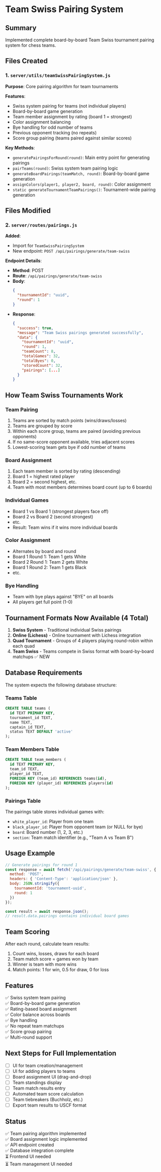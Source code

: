 # Team Swiss Pairing System

## Summary
Implemented complete board-by-board Team Swiss tournament pairing system for chess teams.

## Files Created

### 1. `server/utils/teamSwissPairingSystem.js`
**Purpose**: Core pairing algorithm for team tournaments

**Features**:
- Swiss system pairing for teams (not individual players)
- Board-by-board game generation
- Team member assignment by rating (board 1 = strongest)
- Color assignment balancing
- Bye handling for odd number of teams
- Previous opponent tracking (no repeats)
- Score group pairing (teams paired against similar scores)

**Key Methods**:
- `generatePairingsForRound(round)`: Main entry point for generating pairings
- `pairTeams(round)`: Swiss system team pairing logic
- `generateBoardPairings(teamMatch, round)`: Board-by-board game generation
- `assignColors(player1, player2, board, round)`: Color assignment
- `static generateTournamentTeamPairings()`: Tournament-wide pairing generation

## Files Modified

### 2. `server/routes/pairings.js`
**Added**:
- Import for `TeamSwissPairingSystem`
- New endpoint: `POST /api/pairings/generate/team-swiss`

**Endpoint Details**:
- **Method**: POST
- **Route**: `/api/pairings/generate/team-swiss`
- **Body**: 
  ```json
  {
    "tournamentId": "uuid",
    "round": 1
  }
  ```
- **Response**: 
  ```json
  {
    "success": true,
    "message": "Team Swiss pairings generated successfully",
    "data": {
      "tournamentId": "uuid",
      "round": 1,
      "teamCount": 8,
      "totalGames": 32,
      "totalByes": 0,
      "storedCount": 32,
      "pairings": [...]
    }
  }
  ```

## How Team Swiss Tournaments Work

### Team Pairing
1. Teams are sorted by match points (wins/draws/losses)
2. Teams are grouped by score
3. Within each score group, teams are paired (avoiding previous opponents)
4. If no same-score opponent available, tries adjacent scores
5. Lowest-scoring team gets bye if odd number of teams

### Board Assignment
1. Each team member is sorted by rating (descending)
2. Board 1 = highest rated player
3. Board 2 = second highest, etc.
4. Team with most members determines board count (up to 6 boards)

### Individual Games
- Board 1 vs Board 1 (strongest players face off)
- Board 2 vs Board 2 (second strongest)
- etc.
- Result: Team wins if it wins more individual boards

### Color Assignment
- Alternates by board and round
- Board 1 Round 1: Team 1 gets White
- Board 2 Round 1: Team 2 gets White
- Board 1 Round 2: Team 1 gets Black
- etc.

### Bye Handling
- Team with bye plays against "BYE" on all boards
- All players get full point (1-0)

## Tournament Formats Now Available (4 Total)

1. **Swiss System** - Traditional individual Swiss pairings
2. **Online (Lichess)** - Online tournament with Lichess integration  
3. **Quad Tournament** - Groups of 4 players playing round-robin within each quad
4. **Team Swiss** - Teams compete in Swiss format with board-by-board matchups ✅ NEW

## Database Requirements

The system expects the following database structure:

### Teams Table
```sql
CREATE TABLE teams (
  id TEXT PRIMARY KEY,
  tournament_id TEXT,
  name TEXT,
  captain_id TEXT,
  status TEXT DEFAULT 'active'
);
```

### Team Members Table
```sql
CREATE TABLE team_members (
  id TEXT PRIMARY KEY,
  team_id TEXT,
  player_id TEXT,
  FOREIGN KEY (team_id) REFERENCES teams(id),
  FOREIGN KEY (player_id) REFERENCES players(id)
);
```

### Pairings Table
The pairings table stores individual games with:
- `white_player_id`: Player from one team
- `black_player_id`: Player from opponent team (or NULL for bye)
- `board`: Board number (1, 2, 3, etc.)
- `section`: Team match identifier (e.g., "Team A vs Team B")

## Usage Example

```javascript
// Generate pairings for round 1
const response = await fetch('/api/pairings/generate/team-swiss', {
  method: 'POST',
  headers: { 'Content-Type': 'application/json' },
  body: JSON.stringify({
    tournamentId: 'tournament-uuid',
    round: 1
  })
});

const result = await response.json();
// result.data.pairings contains individual board games
```

## Team Scoring

After each round, calculate team results:
1. Count wins, losses, draws for each board
2. Team match score = games won by team
3. Winner is team with more wins
4. Match points: 1 for win, 0.5 for draw, 0 for loss

## Features

✅ Swiss system team pairing  
✅ Board-by-board game generation  
✅ Rating-based board assignment  
✅ Color balance across boards  
✅ Bye handling  
✅ No repeat team matchups  
✅ Score group pairing  
✅ Multi-round support  

## Next Steps for Full Implementation

- [ ] UI for team creation/management
- [ ] UI for adding players to teams
- [ ] Board assignment UI (drag-and-drop)
- [ ] Team standings display
- [ ] Team match results entry
- [ ] Automated team score calculation
- [ ] Team tiebreakers (Buchholz, etc.)
- [ ] Export team results to USCF format

## Status

✅ Team pairing algorithm implemented  
✅ Board assignment logic implemented  
✅ API endpoint created  
✅ Database integration complete  
⏳ Frontend UI needed  
⏳ Team management UI needed  
